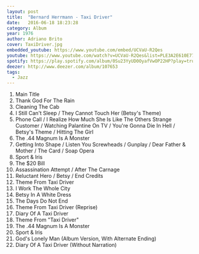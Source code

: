 ```yaml
---
layout: post
title:  "Bernard Herrmann - Taxi Driver"
date:   2016-06-18 18:23:28
category: Album
year: 1976
author: Adriano Brito
cover: TaxiDriver.jpg
embedded_youtube: https://www.youtube.com/embed/UCVaU-R2Qes
youtube: https://www.youtube.com/watch?v=UCVaU-R2Qes&list=PLE3A2E610E77911BE
spotify: https://play.spotify.com/album/0Su23YyUD0OyafVwOP22HP?play=true&utm_source=open.spotify.com&utm_medium=open
deezer: http://www.deezer.com/album/107653
tags:
  - Jazz
---
```



1.	Main Title
2.	Thank God For The Rain
3.	Cleaning The Cab
4.	I Still Can't Sleep / They Cannot Touch Her (Betsy's Theme)
5.	Phone Call / I Realize How Much She Is Like The Others  Strange Customer / Watching Palantine On TV / You're Gonna Die In Hell / Betsy's Theme / Hitting The Girl
6.	The .44 Magnum Is A Monster
7.	Getting Into Shape / Listen You Screwheads / Gunplay / Dear Father & Mother / The Card / Soap Opera
8.	Sport & Iris
9.	The $20 Bill
10.	Assassination Attempt / After The Carnage
11. Reluctant Hero / Betsy / End Credits
12.	Theme From Taxi Driver
13.	I Work The Whole City
14.	Betsy In A White Dress
15.	The Days Do Not End
16.	Theme From Taxi Driver (Reprise)
17.	Diary Of A Taxi Driver
18.	Theme From "Taxi Driver"
19.	The .44 Magnum Is A Monster
20.	Sport & Iris
21.	God's Lonely Man (Album Version, With Alternate Ending)
22.	Diary Of A Taxi Driver (Without Narration)
